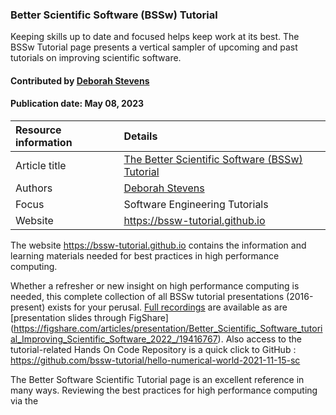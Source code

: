 ### Better Scientific Software (BSSw) Tutorial
<!-- deck text start --> 

Keeping skills up to date and focused helps keep work at its best. The BSSw Tutorial page presents a vertical sampler of upcoming and past tutorials on improving scientific software.

#### Contributed by [Deborah Stevens](https://github.com/haikudeb)
#### Publication date: May 08, 2023

Resource information | Details
:--- | :--- 
Article title | [The Better Scientific Software (BSSw) Tutorial](https://bssw-tutorial.github.io)
Authors | [Deborah Stevens](https://github.com/haikudeb)
Focus | Software Engineering Tutorials
Website | https://bssw-tutorial.github.io 


The website https://bssw-tutorial.github.io contains the information and learning materials needed for best practices in high performance computing. 

Whether a refresher or new insight on high performance computing is needed, this complete collection of all BSSw tutorial presentations (2016-present) exists for your perusal. [Full recordings](https://www.youtube.com/playlist?list=PLuWzStas9iWExOVGGLCUl-N38mxQXSl87) are available as are [presentation slides through FigShare] (https://figshare.com/articles/presentation/Better_Scientific_Software_tutorial_Improving_Scientific_Software_2022_/19416767). Also access to the tutorial-related Hands On Code Repository is a quick click to GitHub : https://github.com/bssw-tutorial/hello-numerical-world-2021-11-15-sc 

The Better Software Scientific Tutorial page is an excellent reference in many ways. Reviewing the best practices for high performance computing via the 

<!---
Publish: yes
Categories: development
Topics: Better Skills Better Planning Better Collaboration--Conferences and Workshops
Tags: Resources, tutorials
Level: 1
Prerequisites: defaults
Aggregate: none
--->
